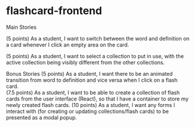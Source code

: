 # flashcard-frontend

Main Stories

<!-- (5 points) As a developer, I want at least 25 commits with descriptive commit messages. -->
<!-- (5 points): As a web developer, I want to create a wireframe for my application based on the design assets I have received. -->
<!-- (5 points) As a developer, I want to create a React app using ‘Create React App’.   -->
<!-- (5 points) As a developer, I want to use React.js best practices and function components with React Hooks. -->
<!-- (5 points) As a developer, I want to use CSS appropriately to make an aesthetically pleasing application. -->
<!-- (5 points) As a student, I want to make an Axios GET request to my backend API so that I can see each available collection with its title. -->
<!-- (5 points) As a student, I want to make an Axios GET request to my backend API so that I can see each available flashcard within a collection, including the word and definition of the flashcard.   -->

(5 points) As a student, I want to switch between the word and definition on a card whenever I click an empty area on the card.

<!-- (7.5 points) As a student, I want the ability to create a flashcard through a form and make an Axios POST request to my backend API to create words and definitions in my application. -->

<!-- (7.5 points) As a student, I want the ability to update a flashcard through a form and make an Axios PUT request to my backend API to modify the words and definitions of existing cards. -->

<!-- (5 points) As a student, I want to delete a flash card in a collection by making an Axios DELETE request, so that I can modify and delete flash cards. -->

<!-- (5 points) As a student, I want the ability to go to the next card in the collection or a previous card in the collection. -->
<!-- (5 points) As a student, I want to see a count of how many total cards are in a collection as well as what number card is currently active in the collection. -->

(5 points) As a student, I want to select a collection to put in use, with the active collection being visibly different from the other collections.

Bonus Stories
(5 points) As a student, I want there to be an animated transition from word to definition and vice versa when I click on a flash card.  
(7.5 points) As a student, I want to be able to create a collection of flash cards from the user interface (React), so that I have a container to store my newly created flash cards.
(10 points) As a student, I want any forms I interact with (for creating or updating collections/flash cards) to be presented as a modal popup.
